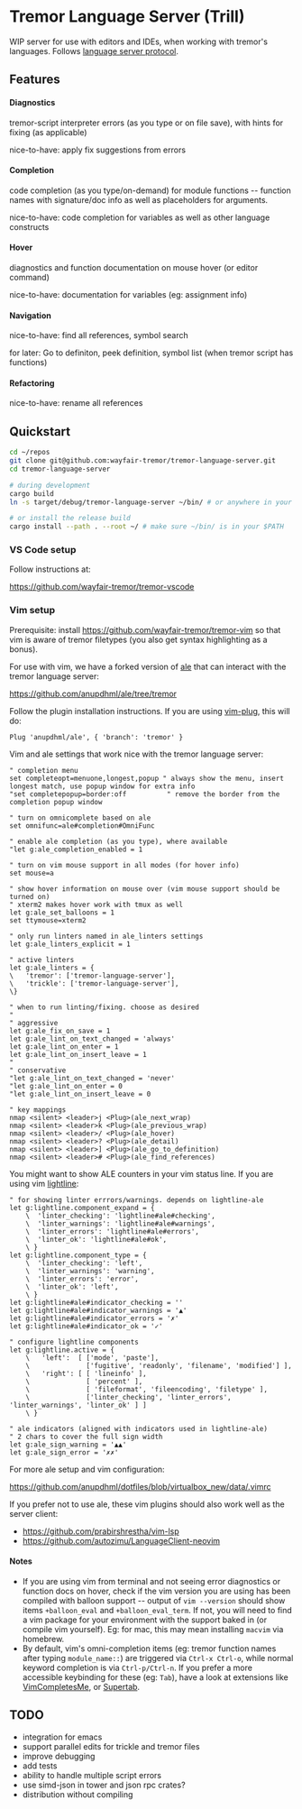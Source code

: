 # Tremor Language Server (Trill)

WIP server for use with editors and IDEs, when working with tremor's languages. Follows [language server protocol](https://microsoft.github.io/language-server-protocol/).


## Features

#### Diagnostics

tremor-script interpreter errors (as you type or on file save), with hints for fixing (as applicable)

nice-to-have: apply fix suggestions from errors

#### Completion

code completion (as you type/on-demand) for module functions -- function names with signature/doc info as well as placeholders for arguments.

nice-to-have: code completion for variables as well as other language constructs

#### Hover

diagnostics and function documentation on mouse hover (or editor command)

nice-to-have: documentation for variables (eg: assignment info)

#### Navigation

nice-to-have: find all references, symbol search

for later: Go to definiton, peek definition, symbol list (when tremor script has functions)

#### Refactoring

nice-to-have: rename all references


## Quickstart

```sh
cd ~/repos
git clone git@github.com:wayfair-tremor/tremor-language-server.git
cd tremor-language-server

# during development
cargo build
ln -s target/debug/tremor-language-server ~/bin/ # or anywhere in your $PATH

# or install the release build
cargo install --path . --root ~/ # make sure ~/bin/ is in your $PATH
```

### VS Code setup

Follow instructions at:

https://github.com/wayfair-tremor/tremor-vscode

### Vim setup

Prerequisite: install https://github.com/wayfair-tremor/tremor-vim so that vim is aware of tremor filetypes (you also get syntax highlighting as a bonus).

For use with vim, we have a forked version of [ale](https://github.com/dense-analysis/ale) that can interact with the tremor language server:

https://github.com/anupdhml/ale/tree/tremor

Follow the plugin installation instructions. If you are using [vim-plug](https://github.com/junegunn/vim-plug), this will do:

```vim
Plug 'anupdhml/ale', { 'branch': 'tremor' }
```

Vim and ale settings that work nice with the tremor language server:

```vim
" completion menu
set completeopt=menuone,longest,popup " always show the menu, insert longest match, use popup window for extra info
"set completepopup=border:off          " remove the border from the completion popup window

" turn on omnicomplete based on ale
set omnifunc=ale#completion#OmniFunc

" enable ale completion (as you type), where available
"let g:ale_completion_enabled = 1

" turn on vim mouse support in all modes (for hover info)
set mouse=a

" show hover information on mouse over (vim mouse support should be turned on)
" xterm2 makes hover work with tmux as well
let g:ale_set_balloons = 1
set ttymouse=xterm2

" only run linters named in ale_linters settings
let g:ale_linters_explicit = 1

" active linters
let g:ale_linters = {
\   'tremor': ['tremor-language-server'],
\   'trickle': ['tremor-language-server'],
\}

" when to run linting/fixing. choose as desired
"
" aggressive
let g:ale_fix_on_save = 1
let g:ale_lint_on_text_changed = 'always'
let g:ale_lint_on_enter = 1
let g:ale_lint_on_insert_leave = 1
"
" conservative
"let g:ale_lint_on_text_changed = 'never'
"let g:ale_lint_on_enter = 0
"let g:ale_lint_on_insert_leave = 0

" key mappings
nmap <silent> <leader>j <Plug>(ale_next_wrap)
nmap <silent> <leader>k <Plug>(ale_previous_wrap)
nmap <silent> <leader>/ <Plug>(ale_hover)
nmap <silent> <leader>? <Plug>(ale_detail)
nmap <silent> <leader>] <Plug>(ale_go_to_definition)
nmap <silent> <leader># <Plug>(ale_find_references)
```

You might want to show ALE counters in your vim status line. If you are using vim [lightline](https://github.com/itchyny/lightline.vim):

```vim
" for showing linter errrors/warnings. depends on lightline-ale
let g:lightline.component_expand = {
    \  'linter_checking': 'lightline#ale#checking',
    \  'linter_warnings': 'lightline#ale#warnings',
    \  'linter_errors': 'lightline#ale#errors',
    \  'linter_ok': 'lightline#ale#ok',
    \ }
let g:lightline.component_type = {
    \  'linter_checking': 'left',
    \  'linter_warnings': 'warning',
    \  'linter_errors': 'error',
    \  'linter_ok': 'left',
    \ }
let g:lightline#ale#indicator_checking = ''
let g:lightline#ale#indicator_warnings = '▲'
let g:lightline#ale#indicator_errors = '✗'
let g:lightline#ale#indicator_ok = '✓'

" configure lightline components
let g:lightline.active = {
    \   'left':  [ ['mode', 'paste'],
    \              ['fugitive', 'readonly', 'filename', 'modified'] ],
    \   'right': [ [ 'lineinfo' ],
    \              [ 'percent' ],
    \              [ 'fileformat', 'fileencoding', 'filetype' ],
    \              ['linter_checking', 'linter_errors', 'linter_warnings', 'linter_ok' ] ]
    \ }

" ale indicators (aligned with indicators used in lightline-ale)
" 2 chars to cover the full sign width
let g:ale_sign_warning = '▲▲'
let g:ale_sign_error = '✗✗'
```

For more ale setup and vim configuration:

https://github.com/anupdhml/dotfiles/blob/virtualbox_new/data/.vimrc

If you prefer not to use ale, these vim plugins should also work well as the server client:

* https://github.com/prabirshrestha/vim-lsp
* https://github.com/autozimu/LanguageClient-neovim

#### Notes

* If you are using vim from terminal and not seeing error diagnostics or function docs on hover,
  check if the vim version you are using has been compiled with balloon support -- output of
  `vim --version` should show items `+balloon_eval` and `+balloon_eval_term`. If not, you will
  need to find a vim package for your environment with the support baked in (or compile vim yourself).
  Eg: for mac, this may mean installing `macvim` via homebrew.
* By default, vim's omni-completion items (eg: tremor function names after typing `module_name::`) are
  triggered via `Ctrl-x Ctrl-o`, while normal keyword completion is via `Ctrl-p/Ctrl-n`. If you prefer a
  more accessible keybinding for these (eg: `Tab`), have a look at extensions like
  [VimCompletesMe](https://github.com/ajh17/VimCompletesMe), or [Supertab](https://github.com/ervandew/supertab).

## TODO

* integration for emacs
* support parallel edits for trickle and tremor files
* improve debugging
* add tests
* ability to handle multiple script errors
* use simd-json in tower and json rpc crates?
* distribution without compiling
